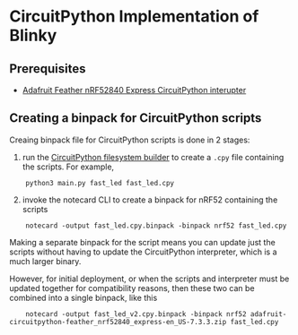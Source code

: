 # CircuitPython Implementation of Blinky


## Prerequisites

* [Adafruit Feather nRF52840 Express CircuitPython interupter](../../../binaries/circuitpython/adafruit_feather_nRF52840_express/)


## Creating a binpack for CircuitPython scripts

Creaing binpack file for CircuitPython scripts is done in 2 stages:

1. run the [CircuitPython filesystem builder](https://github.com/blues/circuitpython-fs-builder) to create a `.cpy` file containing the scripts. For example,

```
    python3 main.py fast_led fast_led.cpy
```

2. invoke the notecard CLI to create a binpack for nRF52 containing the scripts

```
    notecard -output fast_led.cpy.binpack -binpack nrf52 fast_led.cpy
```

Making a separate binpack for the script means you can update just the scripts without having to update the CircuitPython interpreter, which is a much larger binary.

However, for initial deployment, or when the scripts and interpreter must be updated together for compatibility reasons, then these two can be combined into a single binpack, like this

```
    notecard -output fast_led_v2.cpy.binpack -binpack nrf52 adafruit-circuitpython-feather_nrf52840_express-en_US-7.3.3.zip fast_led.cpy
```